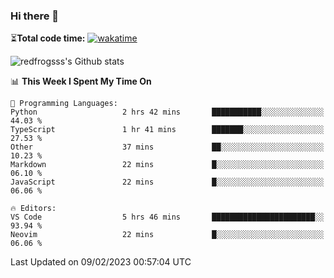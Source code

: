 ### Hi there 👋

⏳**Total code time:** [![wakatime](https://wakatime.com/badge/user/2cbd8003-b8b8-4565-92d7-ad9c23ff1846.svg)](https://wakatime.com/@2cbd8003-b8b8-4565-92d7-ad9c23ff1846)

<img src="https://github-readme-stats.vercel.app/api?username=redfrogsss&show_icons=true" alt="redfrogsss's Github stats"></img>

<!--START_SECTION:waka-->
📊 **This Week I Spent My Time On** 

```text
💬 Programming Languages: 
Python                   2 hrs 42 mins       ███████████░░░░░░░░░░░░░░   44.03 % 
TypeScript               1 hr 41 mins        ███████░░░░░░░░░░░░░░░░░░   27.53 % 
Other                    37 mins             ██░░░░░░░░░░░░░░░░░░░░░░░   10.23 % 
Markdown                 22 mins             █░░░░░░░░░░░░░░░░░░░░░░░░   06.10 % 
JavaScript               22 mins             █░░░░░░░░░░░░░░░░░░░░░░░░   06.06 % 

🔥 Editors: 
VS Code                  5 hrs 46 mins       ███████████████████████░░   93.94 % 
Neovim                   22 mins             █░░░░░░░░░░░░░░░░░░░░░░░░   06.06 % 

```


 Last Updated on 09/02/2023 00:57:04 UTC
<!--END_SECTION:waka-->
